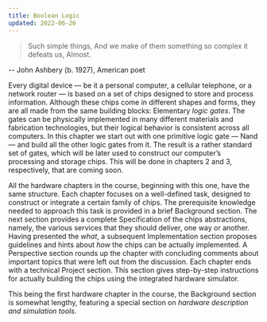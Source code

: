 ```yaml
---
title: Boolean Logic
updated: 2022-06-26
---
```


> Such simple things, And we make of them something so complex it defeats us, Almost.

-- John Ashbery (b. 1927), American poet

Every digital device — be it a personal computer, a cellular telephone, or a network router — is based on a set of chips designed to store and process information. Although these chips come in different shapes and forms, they are all made from the same building blocks: Elementary _logic gates_. The gates can be physically implemented in many different materials and fabrication technologies, but their logical behavior is consistent across all computers. In this chapter we start out with one primitive logic gate — Nand — and build all the other logic gates from it. The result is a rather standard set of gates, which will be later used to construct our computer’s processing and storage chips. This will be done in chapters 2 and 3, respectively, that are coming soon.

All the hardware chapters in the course, beginning with this one, have the same structure. Each chapter focuses on a well-defined task, designed to construct or integrate a certain family of chips. The prerequisite knowledge needed to approach this task is provided in a brief Background section. The next section provides a complete Specification of the chips abstractions, namely, the various services that they should deliver, one way or another. Having presented the _what_, a subsequent Implementation section proposes guidelines and hints about _how_ the chips can be actually implemented. A Perspective section rounds up the chapter with concluding comments about important topics that were left out from the discussion. Each chapter ends with a technical Project section. This section gives step-by-step instructions for actually building the chips using the integrated hardware simulator.

This being the first hardware chapter in the course, the Background section is somewhat lengthy, featuring a special section on _hardware description and simulation tools_.
